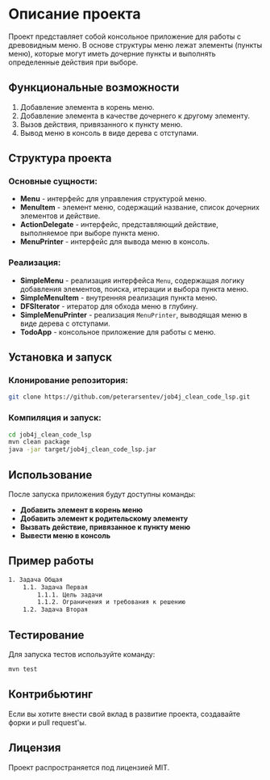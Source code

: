# Описание проекта

Проект представляет собой консольное приложение для работы с древовидным меню. В основе структуры меню лежат элементы (пункты меню), которые могут иметь дочерние пункты и выполнять определенные действия при выборе.

## Функциональные возможности
1. Добавление элемента в корень меню.
2. Добавление элемента в качестве дочернего к другому элементу.
3. Вызов действия, привязанного к пункту меню.
4. Вывод меню в консоль в виде дерева с отступами.

## Структура проекта

### Основные сущности:
- **Menu** - интерфейс для управления структурой меню.
- **MenuItem** - элемент меню, содержащий название, список дочерних элементов и действие.
- **ActionDelegate** - интерфейс, представляющий действие, выполняемое при выборе пункта меню.
- **MenuPrinter** - интерфейс для вывода меню в консоль.

### Реализация:
- **SimpleMenu** - реализация интерфейса `Menu`, содержащая логику добавления элементов, поиска, итерации и выбора пункта меню.
- **SimpleMenuItem** - внутренняя реализация пункта меню.
- **DFSIterator** - итератор для обхода меню в глубину.
- **SimpleMenuPrinter** - реализация `MenuPrinter`, выводящая меню в виде дерева с отступами.
- **TodoApp** - консольное приложение для работы с меню.

## Установка и запуск

### Клонирование репозитория:
```sh
git clone https://github.com/peterarsentev/job4j_clean_code_lsp.git
```

### Компиляция и запуск:
```sh
cd job4j_clean_code_lsp
mvn clean package
java -jar target/job4j_clean_code_lsp.jar
```

## Использование
После запуска приложения будут доступны команды:
- **Добавить элемент в корень меню**
- **Добавить элемент к родительскому элементу**
- **Вызвать действие, привязанное к пункту меню**
- **Вывести меню в консоль**

## Пример работы
```sh
1. Задача Общая
    1.1. Задача Первая
        1.1.1. Цель задачи
        1.1.2. Ограничения и требования к решению
    1.2. Задача Вторая
```

## Тестирование
Для запуска тестов используйте команду:
```sh
mvn test
```

## Контрибьютинг
Если вы хотите внести свой вклад в развитие проекта, создавайте форки и pull request'ы.

## Лицензия
Проект распространяется под лицензией MIT.

